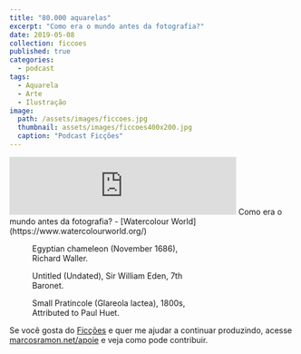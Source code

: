```yaml
---
title: "80.000 aquarelas"
excerpt: "Como era o mundo antes da fotografia?"
date: 2019-05-08
collection: ficcoes
published: true
categories:
  - podcast
tags: 
  - Aquarela
  - Arte
  - Ilustração
image: 
  path: /assets/images/ficcoes.jpg
  thumbnail: assets/images/ficcoes400x200.jpg
  caption: "Podcast Ficções"
---
```


<iframe src="https://anchor.fm/podcastficcoes/embed/episodes/A-vida-dionisaca-e3uuic" height="102px" width="400px" frameborder="0" scrolling="no"></iframe>
Como era o mundo antes da fotografia?
 - [Watercolour World](https://www.watercolourworld.org/)
 
<figure style="width: 300px" class="align-center">
  <img src="{{ site.url }}{{ site.baseurl }}/assets/images/Egyptian_chameleon.jpg" alt="">
  <figcaption>Egyptian chameleon (November 1686), Richard Waller.</figcaption>
</figure>

<figure style="width: 300px" class="align-center">
  <img src="{{ site.url }}{{ site.baseurl }}/assets/images/Untitled.jpg" alt="">
  <figcaption>Untitled (Undated), Sir William Eden, 7th Baronet.</figcaption>
</figure>

<figure style="width: 300px" class="align-center">
  <img src="{{ site.url }}{{ site.baseurl }}/assets/images/Small Pratincole.jpg" alt="">
  <figcaption>Small Pratincole (Glareola lactea), 1800s, Attributed to Paul Huet.</figcaption>
</figure>

Se você gosta do [Ficções](https://marcosramon.net/ficcoes/) e quer me ajudar a continuar produzindo, acesse [marcosramon.net/apoie](https://marcosramon.net/apoie/) e veja como pode contribuir. 

